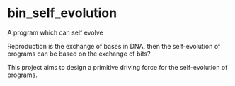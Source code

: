 bin_self_evolution
==================

A program which can self evolve


Reproduction is the exchange of bases in DNA, then the self-evolution of programs can be based on the exchange of bits?

This project aims to design a primitive driving force for the self-evolution  of programs.

